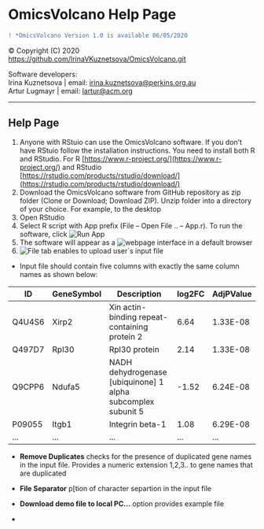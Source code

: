 # OmicsVolcano Help Page


```diff
! *OmicsVolcano Version 1.0 is available 06/05/2020  
```


© Copyright (C) 2020  
https://github.com/IrinaVKuznetsova/OmicsVolcano.git  


  
Software developers:  
Irina Kuznetsova | email: irina.kuznetsova@perkins.org.au  
Artur Lugmayr | email: lartur@acm.org  

------
Help Page  
------

1. Anyone with RStuio can use the OmicsVolcano software. If you don’t have RStuio follow the installation instructions. You need to install both R and RStudio. For R [https://www.r-project.org/](https://www.r-project.org/) and RStudio [https://rstudio.com/products/rstudio/download/](https://rstudio.com/products/rstudio/download/)  
1. Download the OmicsVolcano software from GitHub repository as zip folder (Clone or Download; Download ZIP). Unzip folder into a directory of your choice. For example, to the desktop  
1. Open RStudio   
1. Select R script with App prefix (File – Open File ..  – App.r). To run the software, click ![Run App](https://github.com/IrinaVKuznetsova/OmicsVolcano/tree/master/docs/images/RunApp_image.jpg)  
1. The software will appear as a ![webpage interface](https://github.com/IrinaVKuznetsova/OmicsVolcano/tree/master/docs/images/DashboardInterface_image.jpg) in a default browser   
1. ![File tab](https://github.com/IrinaVKuznetsova/OmicsVolcano/tree/master/docs/images/File_image.jpg) enables to upload user`s input file  
* Input file should contain five columns with exactly the same column names as shown below:  

| ID | GeneSymbol | Description | log2FC | AdjPValue
| - | - | - | - | - | 
Q4U4S6 | Xirp2 | Xin actin-binding repeat-containing protein 2 | 6.64 | 1.33E-08
Q497D7 | Rpl30 | Rpl30 protein | 2.14 | 1.33E-08
Q9CPP6 | Ndufa5 | NADH dehydrogenase [ubiquinone] 1 alpha subcomplex subunit 5 | -1.52 | 6.24E-08
P09055 | Itgb1 | Integrin beta-1 | 1.08 | 6.29E-08
... | ... | ... | ... | ...

* **Remove Duplicates** checks for the presence of duplicated gene names in the input file. Provides a numeric extension 1,2,3.. to gene names that are duplicated  
* **File Separator** p[tion of character separtion in the input file  
* **Download demo file to local PC...** option provides example file  

*
